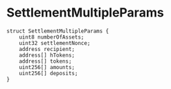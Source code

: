 # SettlementMultipleParams


```solidity
struct SettlementMultipleParams {
    uint8 numberOfAssets;
    uint32 settlementNonce;
    address recipient;
    address[] hTokens;
    address[] tokens;
    uint256[] amounts;
    uint256[] deposits;
}
```

